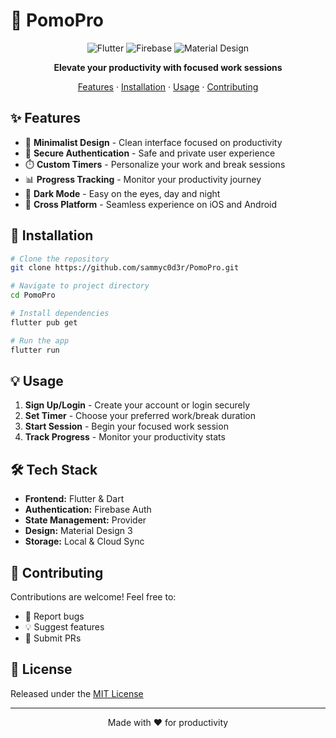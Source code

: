 # 🎯 PomoPro

<div align="center">

![Flutter](https://img.shields.io/badge/Flutter-%2302569B.svg?style=for-the-badge&logo=Flutter&logoColor=white)
![Firebase](https://img.shields.io/badge/firebase-%23039BE5.svg?style=for-the-badge&logo=firebase)
![Material Design](https://img.shields.io/badge/Material%20Design-757575.svg?style=for-the-badge&logo=material-design&logoColor=white)

**Elevate your productivity with focused work sessions**

[Features](#features) · [Installation](#installation) · [Usage](#usage) · [Contributing](#contributing)

</div>

## ✨ Features

- 🎨 **Minimalist Design** - Clean interface focused on productivity
- 🔐 **Secure Authentication** - Safe and private user experience
- ⏱️ **Custom Timers** - Personalize your work and break sessions
- 📊 **Progress Tracking** - Monitor your productivity journey
- 🌙 **Dark Mode** - Easy on the eyes, day and night
- 📱 **Cross Platform** - Seamless experience on iOS and Android

## 🚀 Installation

```bash
# Clone the repository
git clone https://github.com/sammyc0d3r/PomoPro.git

# Navigate to project directory
cd PomoPro

# Install dependencies
flutter pub get

# Run the app
flutter run
```

## 💡 Usage

1. **Sign Up/Login** - Create your account or login securely
2. **Set Timer** - Choose your preferred work/break duration
3. **Start Session** - Begin your focused work session
4. **Track Progress** - Monitor your productivity stats

## 🛠️ Tech Stack

- **Frontend:** Flutter & Dart
- **Authentication:** Firebase Auth
- **State Management:** Provider
- **Design:** Material Design 3
- **Storage:** Local & Cloud Sync

## 🤝 Contributing

Contributions are welcome! Feel free to:

- 🐛 Report bugs
- 💡 Suggest features
- 🔧 Submit PRs

## 📝 License

Released under the [MIT License](LICENSE)

---

<div align="center">
Made with ❤️ for productivity
</div>
